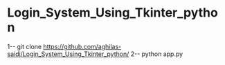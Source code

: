 # Login_System_Using_Tkinter_python


1-- git clone https://github.com/aghilas-saidj/Login_System_Using_Tkinter_python/
2-- python app.py
